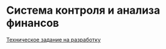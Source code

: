 # Система контроля и анализа финансов

[Техническое задание на разработку](./docs/technical_requirements.md)